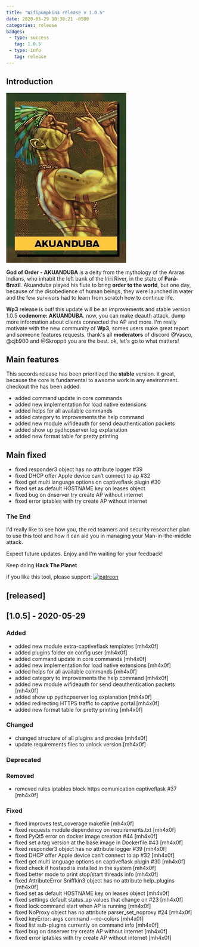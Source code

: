 ```yaml
---
title: "Wifipumpkin3 release v 1.0.5"
date: 2020-05-29 10:30:21 -0500
categories: release 
badges:
 - type: success
   tag: 1.0.5
 - type: info
   tag: release
---
```


## Introduction

![AKUANDUBA](/assets/img/AKUANDUBA.jpg)

**God of Order - AKUANDUBA** is a deity from the mythology of the Araras Indians, who inhabit the left bank of the Iriri River, in the state of **Pará-Brazil**. Akuanduba played his flute to bring **order to the world**, but one day, because of the disobedience of human beings, they were launched in water and the few survivors had to learn from scratch how to continue life.

<!--more-->

**Wp3** release is out! this update will be an improvements and stable version 1.0.5 **codenome: AKUANDUBA**. now, you can make deauth attack, dump more information about clients connected the AP and more. I'm really motivate with the new community of **Wp3**, somes users make great report and someone features requests.
thank's all **moderators** of discord @Vasco, @cjb900 and @Skroppö you are the best. 
ok, let's go to what matters!

## Main features

This secords release has been prioritized the **stable** version. it great, because the core is fundamental to awsome work in any environment. checkout the has been added.

- added command update in core commands
- added new implementation for load native extensions
- added helps for all available commands
- added category to improvements the help command
- added new module wifideauth for send deauthentication packets
- added show up pydhcpserver log explanation
- added new format table for pretty printing

## Main fixed 
- fixed responder3 object has no attribute logger #39
- fixed DHCP offer Apple device can’t connect to ap #32
- fixed get multi language options on captiveflask plugin #30
- fixed set as default HOSTNAME  key on leases object 
- fixed bug on dnserver try create AP without internet
- fixed error iptables with try create AP without internet

### The End

I'd really like to see how you, the red teamers and security researcher plan to use this tool and how it can aid you in managing your Man-in-the-middle attack. 

Expect future updates. Enjoy and I'm waiting for your feedback!

Keep doing **Hack The Planet**

if you like this tool, please support:
[![patreon](https://img.shields.io/badge/donate-patreon-orange)](https://www.patreon.com/mh4x0f?fan_landing=true)


## [released]

## [1.0.5] - 2020-05-29

### Added 
- added new module extra-captiveflask templates [mh4x0f]
- added plugins folder on config user [mh4x0f] 
- added command update in core commands [mh4x0f]
- added new implementation for load native extensions [mh4x0f] 
- added helps for all available commands [mh4x0f]
- added category to improvements the help command [mh4x0f]
- added new module wifideauth for send deauthentication packets [mh4x0f]
- added show up pydhcpserver log explanation [mh4x0f]
- added redirecting HTTPS traffic to captive portal [mh4x0f]
- added new format table for pretty printing [mh4x0f]

### Changed
- changed structure of all plugins and proxies [mh4x0f]
- update requirements files to unlock version [mh4x0f]

### Deprecated

### Removed
- removed rules iptables block https comunication captiveflask #37 [mh4x0f]

### Fixed
- fixed improves test_coverage makefile [mh4x0f]
- fixed requests module dependency on requirements.txt [mh4x0f]
- fixed PyQt5 error on docker image creation #44 [mh4x0f]
- fixed set a tag version at the base image in Dockerfile #43 [mh4x0f]
- fixed responder3 object has no attribute logger #39 [mh4x0f]
- fixed DHCP offer Apple device can’t connect to ap #32 [mh4x0f]
- fixed get multi language options on captiveflask plugin #30 [mh4x0f]
- fixed check if hostapd is installed in the system [mh4x0f]
- fixed better mode to print stop/start threads info [mh4x0f]
- fixed AttributeError Sniffkin3 object has no attribute help_plugins [mh4x0f]
- fixed set as default HOSTNAME  key on leases object [mh4x0f]
- fixed settings default status_ap values that change on #23 [mh4x0f]
- fixed lock command start when AP is running [mh4x0f]
- fixed NoProxy object has no attribute parser_set_noproxy #24 [mh4x0f]
- fixed keyError: args command --no-colors [mh4x0f]
- fixed list sub-plugins currently on command info [mh4x0f]
- fixed bug on dnserver try create AP without internet [mh4x0f]
- fixed error iptables with try create AP without internet [mh4x0f]
